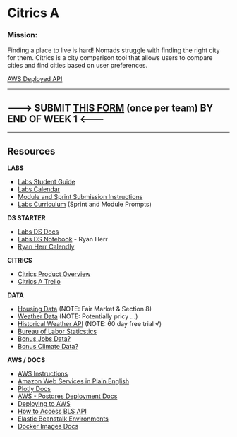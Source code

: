 # Citrics A

### **Mission:**
Finding a place to live is hard! Nomads struggle with finding the right city for them. Citrics is a city comparison tool that allows users to compare cities and find cities based on user preferences.

[AWS Deployed API](http://c-ds-api.eba-i8gq3qn6.us-east-1.elasticbeanstalk.com/)

---

## **---> SUBMIT [THIS FORM](https://forms.gle/QwCMXWpjAGMwDBWh6) (once per team) BY END OF WEEK 1 <---**

---

## **Resources**

**LABS**
- [Labs Student Guide](https://www.notion.so/Labs-26-Student-Guide-95d845339f8041de85252f743f0d709d)
- [Labs Calendar](https://calendar.google.com/calendar/u/0/r?cid=Y19hMG5ydDdsNWhpbm52OHM4bHVwMmJpN2tjc0Bncm91cC5jYWxlbmRhci5nb29nbGUuY29t)
- [Module and Sprint Submission Instructions](https://www.notion.so/Module-and-Sprint-Entry-Submission-Logistics-a6003eb8288b4fd1af0fb40a1a42d278)
- [Labs Curriculum](https://github.com/LambdaSchool/labs-curriculum/tree/master/Labs%20Curriculum) (Sprint and Module Prompts)

**DS STARTER**
- [Labs DS Docs](https://docs.labs.lambdaschool.com/data-science/)
- [Labs DS Notebook](https://colab.research.google.com/drive/1MbF-L6mKy_JA9L6wxBCb5_Vch3PX3RRL?usp=sharing) - Ryan Herr
- [Ryan Herr Calendly](https://calendly.com/ryan-herr)

**CITRICS**
- [Citrics Product Overview](https://www.notion.so/Labs-26-Product-Overview-a81834be6b7d4fefb3c1291bb17e2c23)
- [Citrics A Trello](https://trello.com/b/dEeOumaD/citrics-team-a)

**DATA**
- [Housing Data](https://www.huduser.gov/portal/datasets/50per.html#2020) (NOTE: Fair Market & Section 8)
- [Weather Data](https://openweathermap.org/api) (NOTE: Potentially pricy ...)
- [Historical Weather API](https://www.worldweatheronline.com/developer/api/historical-weather-api.aspx) (NOTE: 60 day free trial √)
- [Bureau of Labor Staticstics](https://www.bls.gov/oes/tables.htm)
- [Bonus Jobs Data?](https://datausa.io/cart)
- [Bonus Climate Data?](https://www.ncei.noaa.gov/metadata/geoportal/rest/metadata/item/gov.noaa.ncdc:C00821/html)

**AWS / DOCS**
- [AWS Instructions](https://docs.labs.lambdaschool.com/guides/aws/elastic-beanstalk/elastic-beanstalk-dns)
- [Amazon Web Services in Plain English](https://expeditedsecurity.com/aws-in-plain-english/)
- [Plotly Docs](https://plotly.com/python/)
- [AWS - Postgres Deployment Docs](https://docs.aws.amazon.com/AmazonRDS/latest/UserGuide/CHAP_GettingStarted.CreatingConnecting.PostgreSQL.html)
- [Deploying to AWS](https://docs.labs.lambdaschool.com/data-science/#deploy-to-aws)
- [How to Access BLS API](http://danstrong.tech/blog/BLS-API/)
- [Elastic Beanstalk Environments](https://console.aws.amazon.com/elasticbeanstalk/home?region=us-east-1#/environments)
- [Docker Images Docs](https://docs.docker.com/engine/reference/commandline/images/)